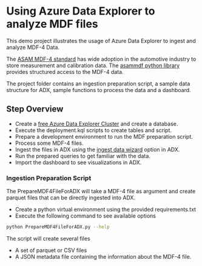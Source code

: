 # Using Azure Data Explorer to analyze MDF files

This demo project illustrates the usage of Azure Data Explorer to ingest and analyze MDF-4 Data.

The [ASAM MDF-4 standard](https://www.asam.net/standards/detail/mdf/wiki/) has wide adoption in the automotive industry to store measurement and calibration data. The [asammdf python library](https://pypi.org/project/asammdf/) provides structured access to the MDF-4 data.

The project folder contains an ingestion preparation script, a sample data structure for ADX, sample functions to process the data and a dashboard.

## Step Overview

* Create a [free Azure Data Explorer Cluster](https://learn.microsoft.com/azure/data-explorer/start-for-free-web-ui) and create a database.
* Execute the deployment.kql scripts to create tables and script.
* Prepare a development environment to run the MDF preparation script.
* Process some MDF-4 files.
* Ingest the files in ADX using the [ingest data wizard](https://learn.microsoft.com/azure/data-explorer/ingest-data-wizard) option in ADX.
* Run the prepared queries to get familiar with the data.
* Import the dashboard to see visualizations in ADX.

### Ingestion Preparation Script

The PrepareMDF4FileForADX will take a MDF-4 file as argument and create parquet files that can be directly ingested into ADX.

- Create a python virtual environment using the provided requirements.txt
- Execute the following command to see available options

``` bash
python PrepareMDF4FileForADX.py --help
```

The script will create several files
- A set of parquet or CSV files
- A JSON metadata file containing the information about the MDF-4 file.

